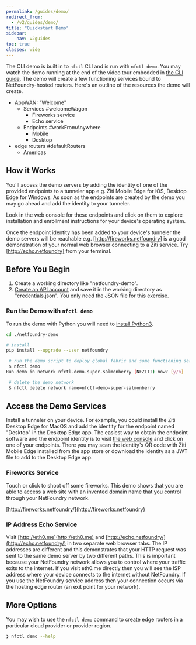 ```yaml
---
permalink: /guides/demo/
redirect_from:
  - /v2/guides/demo/
title: "Quickstart Demo"
sidebar:
    nav: v2guides
toc: true
classes: wide
---
```


The CLI demo is built in to `nfctl` CLI and is run with `nfctl demo`. You may watch the demo running at the end of the video tour embedded in [the CLI guide](/guides/cli). The demo will create a few functioning services bound to NetFoundry-hosted routers. Here's an outline of the resources the demo will create.

* AppWAN: "Welcome"
    * Services #welcomeWagon
        * Fireworks service
        * Echo service
    * Endpoints #workFromAnywhere
        * Mobile
        * Desktop
* edge routers #defaultRouters
    * Americas

## How it Works

You'll access the demo servers by adding the identity of one of the provided endpoints to a tunneler app e.g. Ziti Mobile Edge for iOS, Desktop Edge for Windows. As soon as the endpoints are created by the demo you may go ahead and add the identity to your tunneler.

Look in the web console for these endpoints and click on them to explore installation and enrollment instructions for your device's operating system.

Once the endpoint identity has been added to your device's tunneler the demo servers will be reachable e.g. [http://fireworks.netfoundry] is a good demonstration of your normal web browser connecting to a Ziti service. Try [http://echo.netfoundry] from your terminal.

## Before You Begin

1. Create a working directory like "netfoundry-demo".
1. [Create an API account](/guides/authentication/#get-an-api-account) and save it in the working directory as "credentials.json". You only need the JSON file for this exercise.

### Run the Demo with `nfctl demo`

To run the demo with Python you will need to [install Python3](https://www.python.org/downloads/).

```bash
cd ./netfoundry-demo

# install
pip install --upgrade --user netfoundry
```

```bash
 # run the demo script to deploy global fabric and some functioning services
 $ nfctl demo
Run demo in network nfctl-demo-super-salmonberry (NFZITI) now? [y/n] 

 # delete the demo network
 $ nfctl delete network name=nfctl-demo-super-salmonberry
```

## Access the Demo Services

Install a tunneler on your device. For example, you could install the Ziti Desktop Edge for MacOS and add the identity for the endpoint named "Desktop" in the Desktop Edge app. The easiest way to obtain the endpoint software and the endpoint identity is to visit [the web console](https://nfconsole.io/login) and click on one of your endpoints. There you may scan the identity's QR code with Ziti Mobile Edge installed from the app store or download the identity as a JWT file to add to the Desktop Edge app.

### Fireworks Service

Touch or click to shoot off some fireworks. This demo shows that you are able to access a web site with an invented domain name that you control through your NetFoundry network.

[http://fireworks.netfoundry/](http://fireworks.netfoundry)

### IP Address Echo Service

Visit [http://eth0.me](http://eth0.me) and [http://echo.netfoundry/](http://echo.netfoundry/) in two separate web browser tabs. The IP addresses are different and this demonstrates that your HTTP request was sent to the same demo server by two different paths. This is important because your NetFoundry network allows you to control where your traffic exits to the internet. If you visit eth0.me directly then you will see the ISP address where your device connects to the internet without NetFoundry. If you use the NetFoundry service address then your connection occurs via the hosting edge router (an exit point for your network).

## More Options

You may wish to use the `nfctl demo` command to create edge routers in a particular cloud provider or provider region. 

```bash
❯ nfctl demo --help
```
